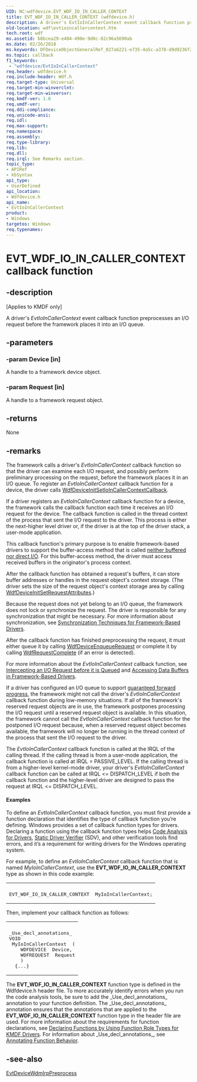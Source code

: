 ```yaml
---
UID: NC:wdfdevice.EVT_WDF_IO_IN_CALLER_CONTEXT
title: EVT_WDF_IO_IN_CALLER_CONTEXT (wdfdevice.h)
description: A driver's EvtIoInCallerContext event callback function preprocesses an I/O request before the framework places it into an I/O queue.
old-location: wdf\evtioincallercontext.htm
tech.root: wdf
ms.assetid: b8bcea29-e404-490e-9d0c-02c96a5690ab
ms.date: 02/26/2018
ms.keywords: DFDeviceObjectGeneralRef_027a6221-e735-4a5c-a378-d9d9236f21ae.xml, EVT_WDF_IO_IN_CALLER_CONTEXT, EVT_WDF_IO_IN_CALLER_CONTEXT callback, EvtIoInCallerContext, EvtIoInCallerContext callback function, kmdf.evtioincallercontext, wdf.evtioincallercontext, wdfdevice/EvtIoInCallerContext
ms.topic: callback
f1_keywords:
 - "wdfdevice/EvtIoInCallerContext"
req.header: wdfdevice.h
req.include-header: Wdf.h
req.target-type: Universal
req.target-min-winverclnt: 
req.target-min-winversvr: 
req.kmdf-ver: 1.0
req.umdf-ver: 
req.ddi-compliance: 
req.unicode-ansi: 
req.idl: 
req.max-support: 
req.namespace: 
req.assembly: 
req.type-library: 
req.lib: 
req.dll: 
req.irql: See Remarks section.
topic_type:
- APIRef
- kbSyntax
api_type:
- UserDefined
api_location:
- Wdfdevice.h
api_name:
- EvtIoInCallerContext
product:
- Windows
targetos: Windows
req.typenames: 
---
```


# EVT_WDF_IO_IN_CALLER_CONTEXT callback function


## -description


<p class="CCE_Message">[Applies to KMDF only]</p>

A driver's <i>EvtIoInCallerContext</i> event callback function preprocesses an I/O request before the framework places it into an I/O queue.


## -parameters




### -param Device [in]

A handle to a framework device object.


### -param Request [in]

A handle to a framework request object.


## -returns



None




## -remarks



The framework calls a driver's <i>EvtIoInCallerContext</i> callback function so that the driver can examine each I/O request, and possibly perform preliminary processing on the request, before the framework places it in an I/O queue. To register an <i>EvtIoInCallerContext</i> callback function for a device, the driver calls <a href="https://docs.microsoft.com/windows-hardware/drivers/ddi/wdfdevice/nf-wdfdevice-wdfdeviceinitsetioincallercontextcallback">WdfDeviceInitSetIoInCallerContextCallback</a>. 

If a driver registers an <i>EvtIoInCallerContext</i> callback function for a device, the framework calls the callback function each time it receives an I/O request for the device. The callback function is called in the thread context of the process that sent the I/O request to the driver. This process is either the next-higher level driver or, if the driver is at the top of the driver stack, a user-mode application. 

This callback function's primary purpose is to enable framework-based drivers to support the buffer-access method that is called <a href="https://docs.microsoft.com/windows-hardware/drivers/wdf/accessing-data-buffers-in-wdf-drivers">neither buffered nor direct I/O</a>. For this buffer-access method, the driver must access received buffers in the originator's process context.

After the callback function has obtained a request's buffers, it can store buffer addresses or handles in the request object's context storage. (The driver sets the size of the request object's context storage area by calling <a href="https://docs.microsoft.com/windows-hardware/drivers/ddi/wdfdevice/nf-wdfdevice-wdfdeviceinitsetrequestattributes">WdfDeviceInitSetRequestAttributes</a>.)

Because the request does not yet belong to an I/O queue, the framework does not lock or synchronize the request. The driver is responsible for any synchronization that might be necessary. For more information about synchronization, see <a href="https://docs.microsoft.com/windows-hardware/drivers/wdf/synchronization-techniques-for-wdf-drivers">Synchronization Techniques for Framework-Based Drivers</a>.

After the callback function has finished preprocessing the request, it must either queue it by calling <a href="https://docs.microsoft.com/windows-hardware/drivers/ddi/wdfdevice/nf-wdfdevice-wdfdeviceenqueuerequest">WdfDeviceEnqueueRequest</a> or complete it by calling <a href="https://docs.microsoft.com/windows-hardware/drivers/ddi/wdfrequest/nf-wdfrequest-wdfrequestcomplete">WdfRequestComplete</a> (if an error is detected).

For more information about the <i>EvtIoInCallerContext</i> callback function, see <a href="https://docs.microsoft.com/windows-hardware/drivers/wdf/managing-i-o-queues">Intercepting an I/O Request before it is Queued</a> and <a href="https://docs.microsoft.com/windows-hardware/drivers/wdf/accessing-data-buffers-in-wdf-drivers">Accessing Data Buffers in Framework-Based Drivers</a>.

If a driver has configured an I/O queue to support <a href="https://docs.microsoft.com/windows-hardware/drivers/wdf/guaranteeing-forward-progress-of-i-o-operations">guaranteed forward progress</a>, the framework might not call the driver's <i>EvtIoInCallerContext</i> callback function during low-memory situations. If all of the framework's reserved request objects are in use, the framework postpones processing the I/O request until a reserved request object is available. In this situation, the framework cannot call the <i>EvtIoInCallerContext</i> callback function for the postponed I/O request because, when a reserved request object becomes available, the framework will no longer be running in the thread context of the process that sent the I/O request to the driver.

The <i>EvtIoInCallerContext</i> callback function is called at the IRQL of the calling thread. If the calling thread is from a user-mode application, the callback function is called at IRQL = PASSIVE_LEVEL. If the calling thread is from a higher-level kernel-mode driver, your driver's <i>EvtIoInCallerContext</i> callback function can be called at IRQL <= DISPATCH_LEVEL if both the callback function and the higher-level driver are designed to pass the request at IRQL <= DISPATCH_LEVEL.


#### Examples

To define an <i>EvtIoInCallerContext</i> callback function, you must first provide a function declaration that identifies the type of callback function you’re defining. Windows provides a set of callback function types for drivers. Declaring a function using the callback function types helps <a href="https://docs.microsoft.com/windows-hardware/drivers/devtest/code-analysis-for-drivers">Code Analysis for Drivers</a>, <a href="https://docs.microsoft.com/windows-hardware/drivers/devtest/static-driver-verifier">Static Driver Verifier</a> (SDV), and other verification tools find errors, and it’s a requirement for writing drivers for the Windows operating system.

For example, to define an <i>EvtIoInCallerContext</i> callback function that is named <i>MyIoInCallerContext</i>, use the <b>EVT_WDF_IO_IN_CALLER_CONTEXT</b> type as shown in this code example:

<div class="code"><span codelanguage=""><table>
<tr>
<th></th>
</tr>
<tr>
<td>
<pre>EVT_WDF_IO_IN_CALLER_CONTEXT  MyIoInCallerContext;</pre>
</td>
</tr>
</table></span></div>
Then, implement your callback function as follows:

<div class="code"><span codelanguage=""><table>
<tr>
<th></th>
</tr>
<tr>
<td>
<pre>_Use_decl_annotations_
VOID
 MyIoInCallerContext  (
    WDFDEVICE  Device,
    WDFREQUEST  Request
    )
  {...}</pre>
</td>
</tr>
</table></span></div>
The <b>EVT_WDF_IO_IN_CALLER_CONTEXT</b> function type is defined in the Wdfdevice.h header file. To more accurately identify errors when you run the code analysis tools, be sure to add the _Use_decl_annotations_ annotation to your function definition. The _Use_decl_annotations_ annotation ensures that the annotations that are applied to the <b>EVT_WDF_IO_IN_CALLER_CONTEXT</b> function type in the header file are used. For more information about the requirements for function declarations, see <a href="https://docs.microsoft.com/windows-hardware/drivers/devtest/declaring-functions-by-using-function-role-types-for-kmdf-drivers">Declaring Functions by Using Function Role Types for KMDF Drivers</a>. For information about _Use_decl_annotations_, see <a href="https://docs.microsoft.com/visualstudio/code-quality/annotating-function-behavior?view=vs-2015">Annotating Function Behavior</a>.




## -see-also




<a href="https://docs.microsoft.com/windows-hardware/drivers/ddi/wdfdevice/nc-wdfdevice-evt_wdfdevice_wdm_irp_preprocess">EvtDeviceWdmIrpPreprocess</a>
 

 

